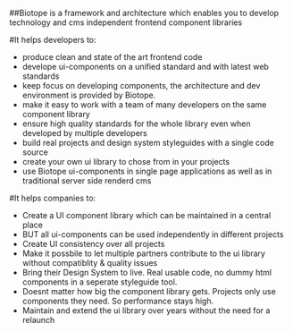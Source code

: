 ##Biotope is a framework and architecture which enables you to develop technology and cms independent frontend component libraries


#It helps developers to:
- produce clean and state of the art frontend code
- develope ui-components on a unified standard and with latest web standards
- keep focus on developing components, the architecture and dev environment is provided by Biotope.
- make it easy to work with a team of many developers on the same component library
- ensure high quality standards for the whole library even when developed by multiple developers
- build real projects and design system styleguides with a single code source
- create your own ui library to chose from in your projects
- use Biotope ui-components in single page applications as well as in traditional server side renderd cms


#It helps companies to:
- Create a UI component library which can be maintained in a central place
- BUT all ui-components can be used independently in different projects
- Create UI consistency over all projects
- Make it possbile to let multiple partners contribute to the ui library without compatiblity & quality issues
-	Bring their Design System to live. Real usable code, no dummy html components in a seperate styleguide tool.
-	Doesnt matter how big the component library gets. Projects only use components they need. So performance stays high.
- Maintain and extend the ui library over years without the need for a relaunch
